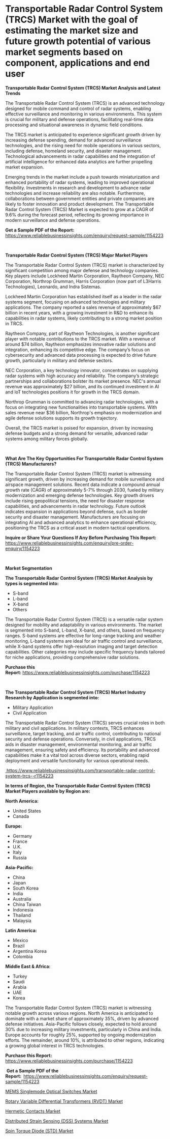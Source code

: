<p><h1>Transportable Radar Control System (TRCS) Market with the goal of estimating the market size and future growth potential of various market segments based on component, applications and end user</h1></p><p><strong>Transportable Radar Control System (TRCS) Market Analysis and Latest Trends</strong></p>
<p><p>The Transportable Radar Control System (TRCS) is an advanced technology designed for mobile command and control of radar systems, enabling effective surveillance and monitoring in various environments. This system is crucial for military and defense operations, facilitating real-time data processing and situational awareness in dynamic field conditions. </p><p>The TRCS market is anticipated to experience significant growth driven by increasing defense spending, demand for advanced surveillance technologies, and the rising need for mobile operations in various sectors, including defense, homeland security, and disaster management. Technological advancements in radar capabilities and the integration of artificial intelligence for enhanced data analytics are further propelling market expansion. </p><p>Emerging trends in the market include a push towards miniaturization and enhanced portability of radar systems, leading to improved operational flexibility. Investments in research and development to advance radar technologies and increase reliability are also notable. Furthermore, collaborations between government entities and private companies are likely to foster innovation and product development. The Transportable Radar Control System (TRCS) Market is expected to grow at a CAGR of 9.6% during the forecast period, reflecting its growing importance in modern surveillance and defense operations.</p></p>
<p><strong>Get a Sample PDF of the Report:&nbsp;</strong> <a href="https://www.reliablebusinessinsights.com/enquiry/request-sample/1154223?utm_campaign=60&utm_medium=2&utm_source=Github&utm_content=ia&utm_term=13022025&utm_id=transportable-radar-control-system-trcs">https://www.reliablebusinessinsights.com/enquiry/request-sample/1154223</a></p>
<p>&nbsp;</p>
<p><strong>Transportable Radar Control System (TRCS) Major Market Players</strong></p>
<p><p>The Transportable Radar Control System (TRCS) market is characterized by significant competition among major defense and technology companies. Key players include Lockheed Martin Corporation, Raytheon Company, NEC Corporation, Northrop Grumman, Harris Corporation (now part of L3Harris Technologies), Leonardo, and Indra Sistemas. </p><p>Lockheed Martin Corporation has established itself as a leader in the radar systems segment, focusing on advanced technologies and military applications. The company reported a sales revenue of approximately $67 billion in recent years, with a growing investment in R&D to enhance its capabilities in radar systems, likely contributing to a strong market position in TRCS.</p><p>Raytheon Company, part of Raytheon Technologies, is another significant player with notable contributions to the TRCS market. With a revenue of around $74 billion, Raytheon emphasizes innovative radar solutions and integration, enhancing its competitive edge. The company’s focus on cybersecurity and advanced data processing is expected to drive future growth, particularly in military and defense sectors.</p><p>NEC Corporation, a key technology innovator, concentrates on supplying radar systems with high accuracy and reliability. The company’s strategic partnerships and collaborations bolster its market presence. NEC's annual revenue was approximately $27 billion, and its continued investment in AI and IoT technologies positions it for growth in the TRCS domain.</p><p>Northrop Grumman is committed to advancing radar technologies, with a focus on integrating new functionalities into transportable systems. With sales revenue near $36 billion, Northrop's emphasis on modernization and agile defense solutions supports its growth trajectory.</p><p>Overall, the TRCS market is poised for expansion, driven by increasing defense budgets and a strong demand for versatile, advanced radar systems among military forces globally.</p></p>
<p>&nbsp;</p>
<p><strong>What Are The Key Opportunities For Transportable Radar Control System (TRCS) Manufacturers?</strong></p>
<p><p>The Transportable Radar Control System (TRCS) market is witnessing significant growth, driven by increasing demand for mobile surveillance and airspace management solutions. Recent data indicate a compound annual growth rate (CAGR) of approximately 5-7% through 2030, fueled by military modernization and emerging defense technologies. Key growth drivers include rising geopolitical tensions, the need for disaster response capabilities, and advancements in radar technology. Future outlook indicates expansion in applications beyond defense, such as border security and disaster management. Manufacturers are focusing on integrating AI and advanced analytics to enhance operational efficiency, positioning the TRCS as a critical asset in modern tactical operations.</p></p>
<p><strong>Inquire or Share Your Questions If Any Before Purchasing This Report:</strong> <a href="https://www.reliablebusinessinsights.com/enquiry/pre-order-enquiry/1154223?utm_campaign=60&utm_medium=2&utm_source=Github&utm_content=ia&utm_term=13022025&utm_id=transportable-radar-control-system-trcs">https://www.reliablebusinessinsights.com/enquiry/pre-order-enquiry/1154223</a></p>
<p>&nbsp;</p>
<p><strong>Market Segmentation</strong></p>
<p><strong>The Transportable Radar Control System (TRCS) Market Analysis by types is segmented into:</strong></p>
<p><ul><li>S-band</li><li>L-band</li><li>X-band</li><li>Others</li></ul></p>
<p><p>The Transportable Radar Control System (TRCS) is a versatile radar system designed for mobility and adaptability in various environments. The market is segmented into S-band, L-band, X-band, and others, based on frequency ranges. S-band systems are effective for long-range tracking and weather monitoring, L-band systems are ideal for air traffic control and surveillance, while X-band systems offer high-resolution imaging and target detection capabilities. Other categories may include specific frequency bands tailored for niche applications, providing comprehensive radar solutions.</p></p>
<p><strong>Purchase this Report:&nbsp;</strong><a href="https://www.reliablebusinessinsights.com/purchase/1154223?utm_campaign=60&utm_medium=2&utm_source=Github&utm_content=ia&utm_term=13022025&utm_id=transportable-radar-control-system-trcs">https://www.reliablebusinessinsights.com/purchase/1154223</a></p>
<p>&nbsp;</p>
<p><strong>The Transportable Radar Control System (TRCS) Market Industry Research by Application is segmented into:</strong></p>
<p><ul><li>Military Application</li><li>Civil Application</li></ul></p>
<p><p>The Transportable Radar Control System (TRCS) serves crucial roles in both military and civil applications. In military contexts, TRCS enhances surveillance, target tracking, and air traffic control, contributing to national security and defense operations. Conversely, in civil applications, TRCS aids in disaster management, environmental monitoring, and air traffic management, ensuring safety and efficiency. Its portability and advanced capabilities make it a vital tool across diverse sectors, enabling rapid deployment and versatile functionality for various operational needs.</p></p>
<p><a href="https://www.reliablebusinessinsights.com/transportable-radar-control-system-trcs--r1154223?utm_campaign=60&utm_medium=2&utm_source=Github&utm_content=ia&utm_term=13022025&utm_id=transportable-radar-control-system-trcs">&nbsp;https://www.reliablebusinessinsights.com/transportable-radar-control-system-trcs--r1154223</a></p>
<p><strong>In terms of Region, the Transportable Radar Control System (TRCS) Market Players available by Region are:</strong></p>
<p>
    <p> <strong> North America: </strong>
        <ul>
            <li>United States</li>
            <li>Canada</li>
        </ul>
        </p> 
    <p> <strong> Europe: </strong>
        <ul>
            <li>Germany</li>
            <li>France</li>
            <li>U.K.</li>
            <li>Italy</li>
            <li>Russia</li>
        </ul>
        </p> 
    <p> <strong> Asia-Pacific: </strong>
        <ul>
            <li>China</li>
            <li>Japan</li>
            <li>South Korea</li>
            <li>India</li>
            <li>Australia</li>
            <li>China Taiwan</li>
            <li>Indonesia</li>
            <li>Thailand</li>
            <li>Malaysia</li>
        </ul>
        </p> 
    <p> <strong> Latin America: </strong>
        <ul>
            <li>Mexico</li>
            <li>Brazil</li>
            <li>Argentina Korea</li>
            <li>Colombia</li>
        </ul>
        </p> 
    <p> <strong> Middle East & Africa: </strong>
        <ul>
            <li>Turkey</li>
            <li>Saudi</li>
            <li>Arabia</li>
            <li>UAE</li>
            <li>Korea</li>
        </ul>
    </p>
    </p>
<p><p>The Transportable Radar Control System (TRCS) market is witnessing notable growth across various regions. North America is anticipated to dominate with a market share of approximately 35%, driven by advanced defense initiatives. Asia-Pacific follows closely, expected to hold around 30% due to increasing military investments, particularly in China and India. Europe accounts for roughly 25%, supported by ongoing modernization efforts. The remainder, around 10%, is attributed to other regions, indicating a growing global interest in TRCS technologies.</p></p>
<p><strong>Purchase this Report: </strong><a href="https://www.reliablebusinessinsights.com/purchase/1154223?utm_campaign=60&utm_medium=2&utm_source=Github&utm_content=ia&utm_term=13022025&utm_id=transportable-radar-control-system-trcs">https://www.reliablebusinessinsights.com/purchase/1154223</a></p>
<p>&nbsp;<strong>Get a Sample PDF of the Report:&nbsp;&nbsp;</strong><a href="https://www.reliablebusinessinsights.com/enquiry/request-sample/1154223?utm_campaign=60&utm_medium=2&utm_source=Github&utm_content=ia&utm_term=13022025&utm_id=transportable-radar-control-system-trcs">https://www.reliablebusinessinsights.com/enquiry/request-sample/1154223</a></p>
<p><strong></strong></p>
<p><p><a href="https://github.com/theriiawande/Market-Research-Report-List-1/blob/main/mems-singlemode-optical-switches-market.md?utm_campaign=60&utm_medium=2&utm_source=Github&utm_content=ia&utm_term=13022025&utm_id=transportable-radar-control-system-trcs">MEMS Singlemode Optical Switches Market</a></p><p><a href="https://github.com/akermigarib/Market-Research-Report-List-1/blob/main/rotary-variable-differential-transformers-rvdt-market.md?utm_campaign=60&utm_medium=2&utm_source=Github&utm_content=ia&utm_term=13022025&utm_id=transportable-radar-control-system-trcs">Rotary Variable Differential Transformers (RVDT) Market</a></p><p><a href="https://github.com/dushornerfe/Market-Research-Report-List-1/blob/main/hermetic-contacts-market.md?utm_campaign=60&utm_medium=2&utm_source=Github&utm_content=ia&utm_term=13022025&utm_id=transportable-radar-control-system-trcs">Hermetic Contacts Market</a></p><p><a href="https://github.com/jandedaboy1/Market-Research-Report-List-1/blob/main/distributed-strain-sensing-dss-systems-market.md?utm_campaign=60&utm_medium=2&utm_source=Github&utm_content=ia&utm_term=13022025&utm_id=transportable-radar-control-system-trcs">Distributed Strain Sensing (DSS) Systems Market</a></p><p><a href="https://github.com/djarixneoza/Market-Research-Report-List-1/blob/main/spin-torque-diode-std-market.md?utm_campaign=60&utm_medium=2&utm_source=Github&utm_content=ia&utm_term=13022025&utm_id=transportable-radar-control-system-trcs">Spin Torque Diode (STD) Market</a></p></p>
